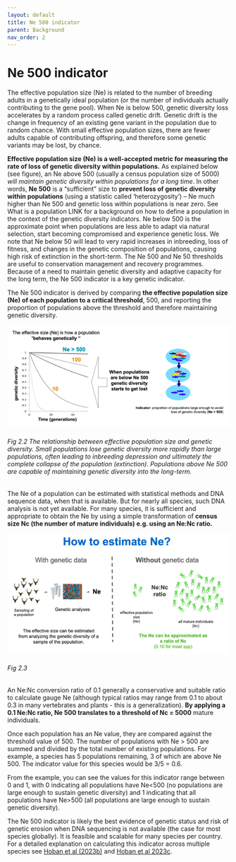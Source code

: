 ```yaml
---
layout: default
title: Ne 500 indicator
parent: Background
nav_order: 2
---
```


# Ne 500 indicator

The effective population size (Ne) is related to the number of breeding adults in a genetically ideal population (or the number of individuals actually contributing to the gene pool). When Ne is below 500, genetic diversity loss accelerates by a random process called genetic drift. Genetic drift is the change in frequency of an existing gene variant in the population due to random chance. With small effective population sizes, there are fewer adults capable of contributing offspring, and therefore some genetic variants may be lost, by chance.

**Effective population size (Ne) is a well-accepted metric for measuring the rate of loss of genetic diversity within populations.** As explained below (see figure), an Ne above 500 (usually a census population size of 5000) *will maintain genetic diversity within populations for a long time*. In other words, **Ne 500** is a “sufficient” size to **prevent loss of genetic diversity within populations** (using a statistic called ‘heterozygosity’) – Ne much higher than Ne 500 and genetic loss within populations is near zero. See What is a population LINK for a background on how to define a population in the context of the genetic diversity indicators. Ne below 500 is the approximate point when populations are less able to adapt via natural selection, start becoming compromised and experience genetic loss. We note that Ne below 50 will lead to very rapid increases in inbreeding, loss of fitness, and changes in the genetic composition of populations, causing high risk of extinction in the short-term. The Ne 500 and Ne 50 thresholds are useful to conservation management and recovery programmes. Because of a need to maintain genetic diversity and adaptive capacity for the long term, the Ne 500 indicator is a key genetic indicator.

The Ne 500 indicator is derived by comparing **the effective population size (Ne) of each population to a critical threshold**, 500, and reporting the proportion of populations above the threshold and therefore maintaining genetic diversity. 


![](Ne500_Fig1.png)
###### Fig 2.2 *The relationship between effective population size and genetic diversity. Small populations lose genetic diversity more rapidly than large populations, often leading to inbreeding depression and ultimately the complete collapse of the population (extinction). Populations above Ne 500 are capable of maintaining genetic diversity into the long-term.*


The Ne of a population can be estimated with statistical methods and DNA sequence data, when that is available. But for nearly all species, such DNA analysis is not yet available. For many species, it is sufficient and appropriate to obtain the Ne by using a simple transformation of **census size Nc (the number of mature individuals) e.g. using an Ne:Nc ratio.**


![](Ne500_Fig2.png)
###### Fig 2.3


An Ne:Nc conversion ratio of 0.1 generally a conservative and suitable ratio to calculate gauge Ne (although typical ratios may range from 0.1 to about 0.3 in many vertebrates and plants - this is a generalization). **By applying a 0.1 Ne:Nc ratio, Ne 500 translates to a threshold of Nc = 5000** mature individuals.  

Once each population has an Ne value, they are compared against the threshold value of 500. The number of populations with Ne > 500 are summed and divided by the total number of existing populations. For example, a species has 5 populations remaining, 3 of which are above Ne 500. The indicator value for this species would be 3/5 = 0.6. 

From the example, you can see the values for this indicator range between 0 and 1, with 0 indicating all populations have Ne<500 (no populations are large enough to sustain genetic diversity) and 1 indicating that all populations have Ne>500 (all populations are large enough to sustain genetic diversity).

The Ne 500 indicator is likely the best evidence of genetic status and risk of genetic erosion when DNA sequencing is not available (the case for most species globally). It is feasible and scalable for many species per country.  For a detailed explanation on calculating this indicator across multiple species see  [Hoban et al (2023b)](https://doi.org/10.1111/conl.12953) and [Hoban et al 2023c](https://doi.org/10.32942/X2QK5W).


